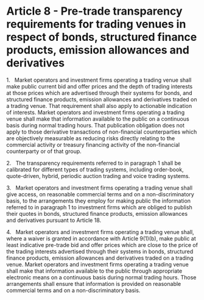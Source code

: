 # Article 8 - Pre-trade transparency requirements for trading venues in respect of bonds, structured finance products, emission allowances and derivatives


1.   Market operators and investment firms operating a trading venue shall make public current bid and offer prices and the depth of trading interests at those prices which are advertised through their systems for bonds, and structured finance products, emission allowances and derivatives traded on a trading venue. That requirement shall also apply to actionable indication of interests. Market operators and investment firms operating a trading venue shall make that information available to the public on a continuous basis during normal trading hours. That publication obligation does not apply to those derivative transactions of non-financial counterparties which are objectively measurable as reducing risks directly relating to the commercial activity or treasury financing activity of the non-financial counterparty or of that group.

2.   The transparency requirements referred to in paragraph 1 shall be calibrated for different types of trading systems, including order-book, quote-driven, hybrid, periodic auction trading and voice trading systems.

3.   Market operators and investment firms operating a trading venue shall give access, on reasonable commercial terms and on a non-discriminatory basis, to the arrangements they employ for making public the information referred to in paragraph 1 to investment firms which are obliged to publish their quotes in bonds, structured finance products, emission allowances and derivatives pursuant to Article 18.

4.   Market operators and investment firms operating a trading venue shall, where a waiver is granted in accordance with Article 9(1)(b), make public at least indicative pre-trade bid and offer prices which are close to the price of the trading interests advertised through their systems in bonds, structured finance products, emission allowances and derivatives traded on a trading venue. Market operators and investment firms operating a trading venue shall make that information available to the public through appropriate electronic means on a continuous basis during normal trading hours. Those arrangements shall ensure that information is provided on reasonable commercial terms and on a non-discriminatory basis.
